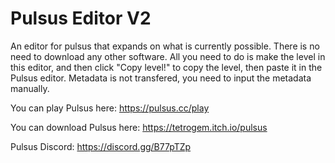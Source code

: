 # Pulsus Editor V2
An editor for pulsus that expands on what is currently possible. There is no need to download any other software. All you need to do is make the level in this editor, and then click "Copy level!" to copy the level, then paste it in the Pulsus editor. Metadata is not transfered, you need to input the metadata manually.

You can play Pulsus here: https://pulsus.cc/play

You can download Pulsus here: https://tetrogem.itch.io/pulsus

Pulsus Discord: https://discord.gg/B77pTZp
